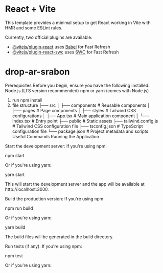 # React + Vite

This template provides a minimal setup to get React working in Vite with HMR and some ESLint rules.

Currently, two official plugins are available:

- [@vitejs/plugin-react](https://github.com/vitejs/vite-plugin-react/blob/main/packages/plugin-react/README.md) uses [Babel](https://babeljs.io/) for Fast Refresh
- [@vitejs/plugin-react-swc](https://github.com/vitejs/vite-plugin-react-swc) uses [SWC](https://swc.rs/) for Fast Refresh

# drop-ar-srabon

Prerequisites
Before you begin, ensure you have the following installed:
Node.js (LTS version recommended)
npm or yarn (comes with Node.js)

1. run npm install
2. file structure
   ├── src
   │ ├── components # Reusable components
   │ ├── pages # Page components
   │ ├── styles # Tailwind CSS configurations
   │ ├── App.tsx # Main application component
   │ └── index.tsx # Entry point
   ├── public # Static assets
   ├── tailwind.config.js # Tailwind CSS configuration file
   ├── tsconfig.json # TypeScript configuration file
   └── package.json # Project metadata and scripts
   Useful Commands
   Running the Application

Start the development server:
If you're using npm:

npm start

Or if you're using yarn:

yarn start

This will start the development server and the app will be available at http://localhost:3000.

Build the production version:
If you're using npm:

npm run build

Or if you're using yarn:

yarn build

The build files will be generated in the build directory.

Run tests (if any):
If you're using npm:

npm test

Or if you're using yarn:
